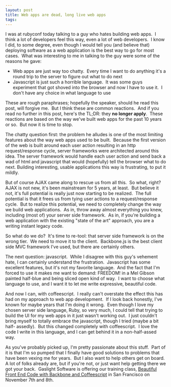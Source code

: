 ```yaml
---
layout: post
title: Web apps are dead, long live web apps
tags: 
---
```

I was at rubyconf today talking to a guy who hates building web apps.  I think
a lot of developers feel this way, even a lot of web developers.  I know I
did, to some degree, even though I would tell you (and believe that) deploying
software as a web application is the best way to go for most cases.  What was
interesting to me in talking to the guy were some of the reasons he gave:

  * Web apps are just way too chatty.  Every time I want to do anything it's a round trip to the server to figure out what to do next
  * Javascript is just such a horrible language.  It was some guys experiment that got shoved into the browser and now I have to use it.  I don't have any choice in what language to use

These are rough paraphrases; hopefully the speaker, should he read this post,
will forgive me.  But I think these are common reactions.  And if you read no
further in this post, here's the TL;DR: they **no longer apply**.  These
reactions are based on the way we've built web apps for the past 10 years or
so.  But now it is time to stop.

The chatty question first: the problem he alludes is one of the most limiting
features about the way web apps used to be built.  Because the first version
of the web is built around each user action resulting in an http
request/response cycle, server frameworks were architected around this idea.
The server framework would handle each user action and send back a wad of html
and javascript that would (hopefully) tell the browser what to do next.
Building interesting, usable applications this way is frustrating, to put it
mildly.

But of course AJAX came along to rescue us from all this.  So what, right?
AJAX is not new, it's been mainstream for 5 years, at least.  But believe it
not, it's full potential is really just now starting to be realized.  The full
potential is that it frees us from tying user actions to a request/response
cycle.  But to realize this potential, we need to completely change the way we
build web applications.  As in, throw away almost everything you knew,
including (most of) your server side framework.  As in, if you're building a
web application with the existing "state of the art" approach, you are a
writing instant legacy code.

So what do we do?  It's time to re-tool: that server side framework is on the
wrong tier.  We need to move it to the client.  Backbone.js is the best client
side MVC framework I've used, but there are certainly others.

The next question: javascript.  While I disagree with this guy's vehement
hate, I can certainly understand the frustration.  Javascript has some
excellent features, but it's not my favorite language.  And the fact that I'm
forced to use it makes me want to demand: FREEDOM! in a Mel Gibson painted
half-blue and being sliced open kind of way.  I want to choose what language
to use, and I want it to let me write expressive, beautiful code.

And now I can, with coffeescript.  I really can't overstate the effect this
has had on my approach to web app development.  If I look back honestly, I've
known for maybe years that I'm doing it wrong.  Even though I love my chosen
server side language, Ruby, so very much, I could tell that trying to build
the UI for my web apps in it just wasn't working out.  I just couldn't bring
myself to totally embrace the javascript, though I tried (maybe a bit half-
assedly).  But this changed completely with coffeescript.  I love the code I
write in this language, and I can get behind it in a non-half-assed way.

As you've probably picked up, I'm pretty passionate about this stuff.  Part of
it is that I'm so pumped that I finally have good solutions to problems that
have been vexing me for years.  But I also want to help others get on board.
A lot of folks already are, but if you're not, or just want help getting there
we got your back.  Gaslight Software is offering our training class,
[Beautiful Front End Code with Backbone and
Coffeescript](http://training.gaslightsoftware.com) in San Francisco on
November 7th and 8th.
